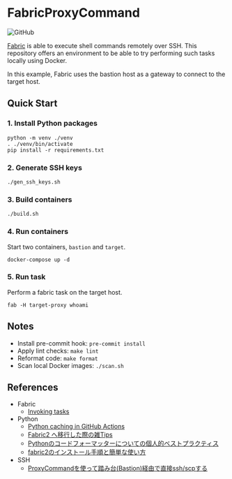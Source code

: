 # FabricProxyCommand
![GitHub](https://img.shields.io/github/license/42milez/FabricProxyCommand)

[Fabric](https://github.com/fabric/fabric) is able to execute shell commands remotely over SSH. This repository offers an environment to be able to try performing such tasks locally using Docker.

In this example, Fabric uses the bastion host as a gateway to connect to the target host.

## Quick Start
### 1. Install Python packages
```shell
python -m venv ./venv
. ./venv/bin/activate
pip install -r requirements.txt
```

### 2. Generate SSH keys
```shell
./gen_ssh_keys.sh
```

### 3. Build containers
```shell
./build.sh
```

### 4. Run containers
Start two containers, `bastion` and `target`.
```shell
docker-compose up -d
```

### 5. Run task
Perform a fabric task on the target host.
```shell
fab -H target-proxy whoami
```

## Notes
- Install pre-commit hook: `pre-commit install`
- Apply lint checks: `make lint`
- Reformat code: `make format`
- Scan local Docker images: `./scan.sh`

## References
- Fabric
  - [Invoking tasks](https://docs.pyinvoke.org/en/latest/concepts/invoking-tasks.html)
- Python
  - [Python caching in GitHub Actions](https://medium.com/ai2-blog/python-caching-in-github-actions-e9452698e98d)
  - [Fabric2 へ移行した際の雑Tips](https://kumak1.hatenablog.com/entry/2018/05/18/181347)
  - [Pythonのコードフォーマッターについての個人的ベストプラクティス](https://qiita.com/sin9270/items/85e2dab4c0144c79987d#%E7%9B%B4%E6%8E%A5%E3%82%B3%E3%83%9E%E3%83%B3%E3%83%89%E3%82%92%E5%AE%9F%E8%A1%8C%E3%81%99%E3%82%8B)
  - [fabric2のインストール手順と簡単な使い方](https://qiita.com/Esfahan/items/1e4bdf14b4a22263a1cf#fab%E3%82%B3%E3%83%9E%E3%83%B3%E3%83%89%E3%81%A7%E3%81%AF%E3%81%AA%E3%81%8Fpython%E3%82%B3%E3%83%9E%E3%83%B3%E3%83%89%E3%81%A7%E5%AE%9F%E8%A1%8C%E3%81%99%E3%82%8B%E6%96%B9%E6%B3%95)
- SSH
  - [ProxyCommandを使って踏み台(Bastion)経由で直接ssh/scpする](https://dev.classmethod.jp/articles/direct-ssh-by-proxycommand/)
